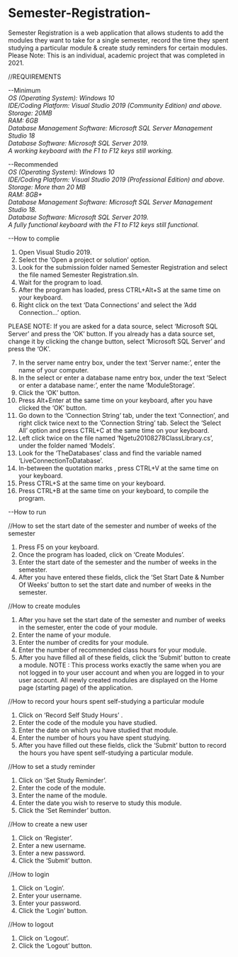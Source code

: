 # Semester-Registration-
Semester Registration is a web application that allows students to add the modules they want to take for a single semester, record the time they spent studying a particular module &amp; create study reminders for certain modules. Please Note: This is an individual, academic project that was completed in 2021.  

//REQUIREMENTS

--Minimum\
*OS (Operating System): Windows 10\
IDE/Coding Platform: Visual Studio 2019 (Community Edition) and above.\
Storage: 20MB\
RAM: 6GB\
Database Management Software: Microsoft SQL Server Management Studio 18\
Database Software: Microsoft SQL Server 2019.\
A working keyboard with the F1 to F12 keys still working.* 

--Recommended\
*OS (Operating System): Windows 10\
IDE/Coding Platform: Visual Studio 2019 (Professional Edition) and above.\
Storage: More than 20 MB\
RAM: 8GB+\
Database Management Software: Microsoft SQL Server Management Studio 18.\
Database Software: Microsoft SQL Server 2019.\
A fully functional keyboard with the F1 to F12 keys still functional.* 

--How to complie 

1. Open Visual Studio 2019.
2. Select the ‘Open a project or solution’ option.
3. Look for the submission folder named Semester Registration and select the file named Semester Registration.sln.
4. Wait for the program to load.
5. After the program has loaded, press CTRL+Alt+S at the same time on your keyboard.
6. Right click on the text ‘Data Connections’ and select the ’Add Connection…’ option.

PLEASE NOTE: If you are asked for a data source, select ‘Microsoft SQL Server’ and press the ‘OK’ button. If you already
has a data source set, change it by clicking the change button, select ‘Microsoft SQL Server’ and press the ‘OK’.

7. In the server name entry box, under the text ‘Server name:’, enter the name of your computer.
8. In the select or enter a database name entry box, under the text ‘Select or enter a database name:’, enter the name
‘ModuleStorage’.
9. Click the ‘OK’ button.
10. Press Alt+Enter at the same time on your keyboard, after you have clicked the ‘OK’ button.
11. Go down to the ‘Connection String‘ tab, under the text ‘Connection’, and right click twice next to the ‘Connection String’ tab. Select
the ‘Select All’ option and press CTRL+C at the same time on your keyboard.
12. Left click twice on the file named ‘Ngetu20108278ClassLibrary.cs’, under the folder named ‘Models’.
13. Look for the ‘TheDatabases’ class and find the variable named ‘LiveConnectionToDatabase’.
14. In-between the quotation marks , press CTRL+V at the same time on your keyboard.
15. Press CTRL+S at the same time on your keyboard.
16. Press CTRL+B at the same time on your keyboard, to compile the program.

--How to run

//How to set the start date of the semester and number of weeks of the semester
1. Press F5 on your keyboard.
2. Once the program has loaded, click on ‘Create Modules’.
3. Enter the start date of the semester and the number of weeks in the semester.
4. After you have entered these fields, click the ‘Set Start Date & Number Of Weeks’ button to set the start date and number of
weeks in the semester.

//How to create modules
1. After you have set the start date of the semester and number of weeks in the semester, enter the code of your module.
2. Enter the name of your module.
3. Enter the number of credits for your module.
4. Enter the number of recommended class hours for your module.
5. After you have filled all of these fields, click the ‘Submit’ button to create a module.
NOTE : This process works exactly the same when you are not logged in to your user account and when you are logged in
to your user account. All newly created modules are displayed on the Home page (starting page) of the application.

//How to record your hours spent self-studying a particular module
1. Click on ‘Record Self Study Hours’ .
2. Enter the code of the module you have studied.
3. Enter the date on which you have studied that module.
4. Enter the number of hours you have spent studying.
5. After you have filled out these fields, click the ‘Submit’ button to record the hours you have spent self-studying a particular module.

//How to set a study reminder
1. Click on ‘Set Study Reminder’.
2. Enter the code of the module.
3. Enter the name of the module.
4. Enter the date you wish to reserve to study this module.
5. Click the ‘Set Reminder’ button.

//How to create a new user
1. Click on ‘Register’.
2. Enter a new username.
3. Enter a new password.
4. Click the ‘Submit’ button.

//How to login
1. Click on ‘Login’.
2. Enter your username.
3. Enter your password.
4. Click the ‘Login’ button.

//How to logout
1. Click on ‘Logout’.
2. Click the ‘Logout’ button.
